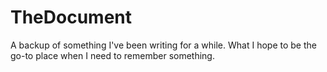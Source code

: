 # TheDocument
A backup of something I've been writing for a while. What I hope to be the go-to place when I need to remember something.
